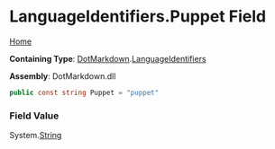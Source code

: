 <a name="_top"></a>

# LanguageIdentifiers\.Puppet Field

[Home](../../../README.md#_top)

**Containing Type**: [DotMarkdown](../../README.md#_top)\.[LanguageIdentifiers](../README.md#_top)

**Assembly**: DotMarkdown\.dll

```csharp
public const string Puppet = "puppet"
```

### Field Value

System\.[String](https://docs.microsoft.com/en-us/dotnet/api/system.string)